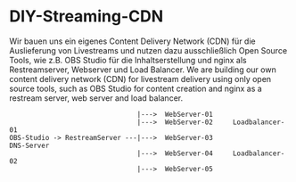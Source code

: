 # DIY-Streaming-CDN
Wir bauen uns ein eigenes Content Delivery Network (CDN) für die Auslieferung von Livestreams und nutzen dazu ausschließlich Open Source Tools, wie z.B. OBS Studio für die Inhaltserstellung und nginx als Restreamserver, Webserver und Load Balancer.
We are building our own content delivery network (CDN) for livestream delivery using only open source tools, such as OBS Studio for content creation and nginx as a restream server, web server and load balancer.
```
                                |--->  WebServer-01
                                |--->  WebServer-02     Loadbalancer-01
OBS-Studio -> RestreamServer ---|--->  WebServer-03                         DNS-Server
                                |--->  WebServer-04     Loadbalancer-02
                                |--->  WebServer-05
```
